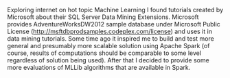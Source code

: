 Exploring internet on hot topic Machine Learning I found tutorials created by Microsoft about their SQL Server Data Mining Extensions. 
Microsoft provides AdventureWorksDW2012 sample database under Microsoft Public License (http://msftdbprodsamples.codeplex.com/license) and uses it in data mining tutorials. 
Some time ago it inspired me to build and test more general and presumably more scalable solution using Apache Spark (of course, results of computations should be comparable to some level regardless of solution being used).
After that I decided to provide some more evaluations of MLLib algorithms that are available in Spark.

